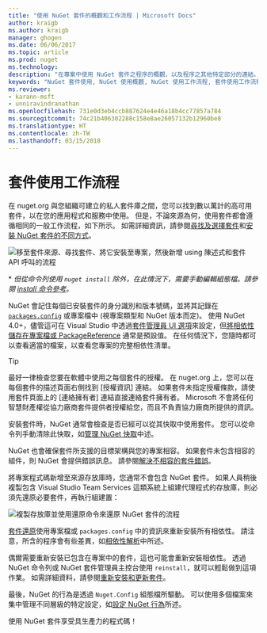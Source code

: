 ```yaml
---
title: "使用 NuGet 套件的概觀和工作流程 | Microsoft Docs"
author: kraigb
ms.author: kraigb
manager: ghogen
ms.date: 06/06/2017
ms.topic: article
ms.prod: nuget
ms.technology: 
description: "在專案中使用 NuGet 套件之程序的概觀，以及程序之其他特定部分的連結。"
keywords: "NuGet 套件使用, NuGet 使用概觀, NuGet 使用工作流程, 套件使用工作流程, 套件使用概觀"
ms.reviewer:
- karann-msft
- unniravindranathan
ms.openlocfilehash: 731e0d3eb4ccb887624e4e46a18b4cc77857a784
ms.sourcegitcommit: 74c21b406302288c158e8ae26057132b12960be8
ms.translationtype: HT
ms.contentlocale: zh-TW
ms.lasthandoff: 03/15/2018
---
```

# <a name="package-consumption-workflow"></a>套件使用工作流程

在 nuget.org 與您組織可建立的私人套件庫之間，您可以找到數以萬計的高可用套件，以在您的應用程式和服務中使用。 但是，不論來源為何，使用套件都會遵循相同的一般工作流程，如下所示。 如需詳細資訊，請參閱[尋找及選擇套件](../consume-packages/finding-and-choosing-packages.md)和[安裝 NuGet 套件的不同方式](ways-to-install-a-package.md)。

![移至套件來源、尋找套件、將它安裝至專案，然後新增 using 陳述式和套件 API 呼叫的流程](media/Overview-01-GeneralFlow.png)

\* _但從命令列使用 `nuget install` 除外，在此情況下，需要手動編輯組態檔。請參閱 [install 命令參考](../tools/cli-ref-install.md)。_

NuGet 會記住每個已安裝套件的身分識別和版本號碼，並將其記錄在 [`packages.config`](../reference/packages-config.md) 或專案檔中 (視專案類型和 NuGet 版本而定)。 使用 NuGet 4.0+，儘管這可在 Visual Studio 中透過[套件管理員 UI 選項](../tools/package-manager-ui.md)來設定，但[將相依性儲存在專案檔或 PackageReference](../consume-packages/package-references-in-project-files.md) 通常是預設值。 在任何情況下，您隨時都可以查看適當的檔案，以查看您專案的完整相依性清單。

> [!Tip]
> 最好一律檢查您要在軟體中使用之每個套件的授權。 在 nuget.org 上，您可以在每個套件的描述頁面右側找到 [授權資訊] 連結。 如果套件未指定授權條款，請使用套件頁面上的 [連絡擁有者] 連結直接連絡套件擁有者。 Microsoft 不會將任何智慧財產權從協力廠商套件提供者授權給您，而且不負責協力廠商所提供的資訊。

安裝套件時，NuGet 通常會檢查是否已經可以從其快取中使用套件。 您可以從命令列手動清除此快取，如[管理 NuGet 快取](../consume-packages/managing-the-nuget-cache.md)中述。

NuGet 也會確保套件所支援的目標架構與您的專案相容。 如果套件未包含相容的組件，則 NuGet 會提供錯誤訊息。 請參閱[解決不相容的套件錯誤](dependency-resolution.md#resolving-incompatible-package-errors)。

將專案程式碼新增至來源存放庫時，您通常不會包含 NuGet 套件。 如果人員稍後複製包含 Visual Studio Team Services 這類系統上組建代理程式的存放庫，則必須先還原必要套件，再執行組建置：

![複製存放庫並使用還原命令來還原 NuGet 套件的流程](media/Overview-02-RestoreFlow.png)

[套件還原](../consume-packages/package-restore.md)使用專案檔或 `packages.config` 中的資訊來重新安裝所有相依性。 請注意，所含的程序會有些差異，如[相依性解析](../consume-packages/dependency-resolution.md)中所述。

偶爾需要重新安裝已包含在專案中的套件，這也可能會重新安裝相依性。 透過 NuGet 命令列或 NuGet 套件管理員主控台使用 `reinstall`，就可以輕鬆做到這項作業。 如需詳細資料，請參閱[重新安裝和更新套件](../consume-packages/reinstalling-and-updating-packages.md)。

最後，NuGet 的行為是透過 `Nuget.Config` 組態檔所驅動。 可以使用多個檔案來集中管理不同層級的特定設定，如[設定 NuGet 行為](../consume-packages/configuring-nuget-behavior.md)所述。

使用 NuGet 套件享受具生產力的程式碼！
